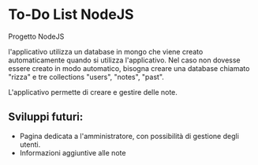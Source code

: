 # To-Do List NodeJS
 Progetto NodeJS

 l'applicativo utilizza un database in mongo che viene creato automaticamente quando si utilizza l'applicativo.
 Nel caso non dovesse essere creato in modo automatico, bisogna creare una database chiamato "rizza" e tre collections "users", "notes", "past".

 L'applicativo permette di creare e gestire delle note.

 ## Sviluppi futuri:

 - Pagina dedicata a l'amministratore, con possibilità di gestione degli utenti.
 - Informazioni aggiuntive alle note
